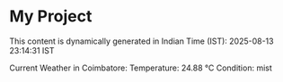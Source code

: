 # My Project

This content is dynamically generated in Indian Time (IST): 2025-08-13 23:14:31 IST


Current Weather in Coimbatore:
Temperature: 24.88 °C
Condition: mist
